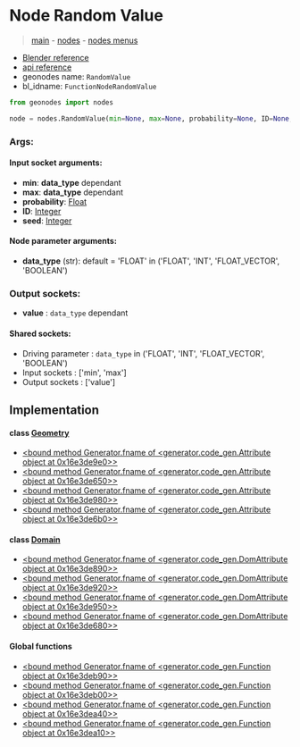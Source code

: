 # Node Random Value

> [main](../structure.md) - [nodes](nodes.md) - [nodes menus](nodes_menus.md)

- [Blender reference](https://docs.blender.org/manual/en/latest/modeling/geometry_nodes/utilities/random_value.html)
- [api reference](https://docs.blender.org/api/current/bpy.types.FunctionNodeRandomValue.html)
- geonodes name: `RandomValue`
- bl_idname: `FunctionNodeRandomValue`

```python
from geonodes import nodes

node = nodes.RandomValue(min=None, max=None, probability=None, ID=None, seed=None, data_type='FLOAT')
```

### Args:

#### Input socket arguments:

- **min**: **data_type** dependant
- **max**: **data_type** dependant
- **probability**: [Float](Float.md)
- **ID**: [Integer](Integer.md)
- **seed**: [Integer](Integer.md)

#### Node parameter arguments:

- **data_type** (str): default = 'FLOAT' in ('FLOAT', 'INT', 'FLOAT_VECTOR', 'BOOLEAN')

### Output sockets:

- **value** : ``data_type`` dependant

#### Shared sockets:

- Driving parameter : ``data_type`` in ('FLOAT', 'INT', 'FLOAT_VECTOR', 'BOOLEAN')
- Input sockets  : ['min', 'max']
- Output sockets : ['value']
## Implementation

#### class [Geometry](Geometry.md)

 - [<bound method Generator.fname of <generator.code_gen.Attribute object at 0x16e3de9e0>>](Geometry.md#random_float)
 - [<bound method Generator.fname of <generator.code_gen.Attribute object at 0x16e3de650>>](Geometry.md#random_integer)
 - [<bound method Generator.fname of <generator.code_gen.Attribute object at 0x16e3de980>>](Geometry.md#random_vector)
 - [<bound method Generator.fname of <generator.code_gen.Attribute object at 0x16e3de6b0>>](Geometry.md#random_boolean)
#### class [Domain](Domain.md)

 - [<bound method Generator.fname of <generator.code_gen.DomAttribute object at 0x16e3de890>>](Domain.md#random_float)
 - [<bound method Generator.fname of <generator.code_gen.DomAttribute object at 0x16e3de920>>](Domain.md#random_integer)
 - [<bound method Generator.fname of <generator.code_gen.DomAttribute object at 0x16e3de950>>](Domain.md#random_vector)
 - [<bound method Generator.fname of <generator.code_gen.DomAttribute object at 0x16e3de680>>](Domain.md#random_boolean)
#### Global functions

 - [<bound method Generator.fname of <generator.code_gen.Function object at 0x16e3deb90>>](function.md#random_float)
 - [<bound method Generator.fname of <generator.code_gen.Function object at 0x16e3deb00>>](function.md#random_integer)
 - [<bound method Generator.fname of <generator.code_gen.Function object at 0x16e3dea40>>](function.md#random_vector)
 - [<bound method Generator.fname of <generator.code_gen.Function object at 0x16e3dea10>>](function.md#random_boolean)
